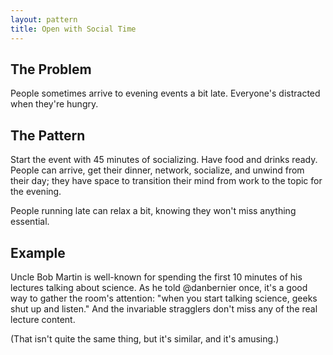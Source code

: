 ```yaml
---
layout: pattern
title: Open with Social Time
---
```


## The Problem

People sometimes arrive to evening events a bit late. Everyone's distracted when they're hungry.

## The Pattern

Start the event with 45 minutes of socializing. Have food and drinks ready. People can arrive, get their dinner, network, socialize, and unwind from their day; they have space to transition their mind from work to the topic for the evening.

People running late can relax a bit, knowing they won't miss anything essential.

## Example

Uncle Bob Martin is well-known for spending the first 10 minutes of his lectures talking about science. As he told @danbernier once, it's a good way to gather the room's attention: "when you start talking science, geeks shut up and listen." And the invariable stragglers don't miss any of the real lecture content.

(That isn't quite the same thing, but it's similar, and it's amusing.)
